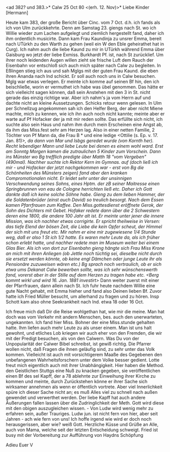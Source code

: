 <ad 382? und 383.>* Calw 25 Oct 80
 <(erh. 12. Nov)>*
Liebe Kinder [Hermann]

Heute kam 383, der große Bericht über Cinc. vom 7 Oct. d.h. ich fands als ich von Ulm zurückkehrte. Denn am Samstag 23. giengs nach St. wo ich Willie wieder zum Lachen aufgelegt und ziemlich hergestellt fand, daher ich ihm ordentlich musicirte. Dann kam Frau Kaundinja zu unsrer Emma, bereit nach UTürkh zu den Warth zu gehen (weil ein W den Eble geheirathet hat in Curg). Ich nahm auch die liebe Kaund zu mir in UTürkh während Emma über Gaisburg wo jetzt der liebe Exmiss. Burkhardt Pf. ist, nach St zurücklief. Um ihrer noch leidenden Augen willen zieht sie frische Luft dem Rauch der Eisenbahn vor entschloß sich auch mich später nach Calw zu begleiten. In Eßlingen stieg ich aus und sah Mglgs mit der guten Frau Kaund. die eben ihren Ananda nach Ind schickt. Er soll auch noch uns in Calw besuchen. Mglg war etwas verlegen. Er meinte ich komme auf seinen Bf hin, den ich beischließe, worin er vermuthet ich habe was übel genommen. Das hätte er sich vielleicht sagen können, daß sein Anstehen mit den 3 in St. nicht gerade das einzig richtige war. Aber ich nahm's ja vom Herrn auf und dachte nicht an kleine Aussetzungen. Schicks retour wenn gelesen. In Ulm per Schnellzug angekommen sah ich den Helfer Berg, der aber nicht Miene machte, mich zu kennen, wie ich ihn auch noch nicht kannte; meinte aber er warte auf Pf Hofacker der ja mit mir reden sollte. Das erfüllte sich nicht, ich suchte also sein Haus und nahm ihm durch mein Erscheinen eine Angst ab, da ihm das Miss.fest sehr am Herzen lag. Also in einer netten Familie, 2 Töchter von Pf Mann da, die Frau B <Elise>* und eine ledige <Ottilie (s. Ep. v. 17. Jan. 81)>*, da dann von Mar und Isbgs geredet wurde (von Kornth her). Recht lebendiger Mann und liebe Leute bei denen es einem wohl ward. Erst am Sonntg Morgen kamen die zutraulichen 5 Kinder zum Vorschein. Dann ins Münster wo Bg trefflich predigte über Matth 18 "vom Vergeben" (490mal). Nachher suchte ich Rektor Kern im Gymnas. auf (doch ließ ich mir - und Hofacker der jetzt nachgekommen war - erst von Bg die Schönheiten des Münsters zeigen) fand aber den kranken Compromotionalen nicht. Er leidet sehr unter der unsinnigen Verschwendung seines Sohns, eines Hptm. der zB seiner Maitresse einen Springbrunnen von eau de Cologne herrichten ließ etc. Daher ich Gott dankte daß ich keine solche Söhne habe. Gieng zu dem lieben Hammer, der die Soldatenbrüder (einst auch David) so treulich besorgt. Nach dem Essen kamen Pfarrfrauen zum Kaffee. Den Miss.gottesdienst eröffnete Gerok, der Sohn des Dichters mit Gebet. Hofaker redete dann über die 2 Schwestern deren eine 1800, die andere 100 Jahr alt ist. Er meinte unter jener die innere Mission, was ich nachher etwas corrigirte. Er spricht theilweise in Versen: das tiefe Elend der bösen Zeit, die Liebe die kein Opfer scheut, der Himmel der sich mit uns freut etc. Mir nahm er eine mir zugewiesene 1/4 Stunde weg, daß er also 1 St ich 1/2 hatte. Es waren mehr Leute da, als ich früher schon erlebt hatte, und nachher redete man im Museum weiter bei einem Glas Bier. Als ich von dort zur Eisenbahn gieng hängte sich Frau Miss Krone an mich mit ihren Anliegen (ob Jettle noch tüchtig sei, dieselbe nicht durch sie ersetzt werden könnte, ob keine engl Dämchen oder junge Leute ihr als Pensionäre zuzuweisen wären etc.) Bg sprach noch vertraulich, ob er sich etwa ums Dekanat Calw bewerben sollte, was ich sehr wünschenswerth fand, vorerst aber in der Stille auf dem Herzen zu tragen habe etc. <Berg kommt wirkl und wird 16. Jan. 1881 investirt>* Dann weiter zuerst mit einer der Pfarrfrauen, dann allein nach St. Ich fuhr heute nachdem Willie eine gute Nacht gehabt, mit Emma hieher und fand also Deinen lieben Bf. Zuvor hatte ich Fried Müller besucht, um allerhand zu fragen und zu hören. Insp Schott kam also ohne Seekrankheit nach Ind. etwa 18 oder 16 Oct.

Ich freue mich daß Dir die Reise wohlgethan hat, wie mir die meine. Man hat doch was vom Verkehr mit andern Menschen, bes. auch den unerwarteten, ungekannten. Ich fand hier Miss. Bohner der eine Miss.stunde gehalten hatte. Ihm liefen auch mehr Leute zu als unser einem. Man ist uns halt gewohnt, und etliches Lob kriegen wir auch eher von den Fremden, die wir mit der Predigt besuchen, als von den Calwern. Was Du von der Unpopularität der Calwer Bibel schreibst, ist gewiß richtig. Die Pfarrer wollen nicht, daß Fragen die ihnen geläufig sind, zu sehr unter das Volk kommen. Vielleicht ist auch mit vorsichtigerem Maaße des Gegebenen den unbefangenen Wahrheitsforschern unter dem Volke besser gedient. Lotte freut mich eigentlich auch mit ihrer Unabhängigkeit. Hier haben die Method. den Geistlichen Stuttgs eine Nuß zu knacken gegeben, sie veröffentlichen einen Bf des sel Kapff, der a 78 ablehnte zur Einweihung ihrer Kirche zu kommen und meinte, durch Zurückstehen könne er ihrer Sache sich wirksamer annehmen als wenn er öffentlich vortrete. Aber viel Innerlichkeit spüre ich dieser Sache nicht an; es muß Alles viel zu schnell nach außen gewendet und verwerthet werden. Der liebe Kapff hat auch andere Äußerungen fallen lassen über die Zudringlichkeit der Meth. Gott wird diese mit den obigen auszugleichen wissen. - Von Ludw wird wenig mehr zu erfahren sein, außer Trauriges. Ludw jun. ist nicht fern von hier, aber seit Jahren - ach wie fern von uns! Ich hoffe irgend wie wird er doch noch herausgerissen, aber wie? weiß Gott. Herzliche Küsse und Grüße an Alle, auch von Mama, welche seit der letzten Entscheidung schweigt. Fried ist busy mit der Vorbereitung zur Aufführung von Haydns Schöpfung

 Adieu Euer V
